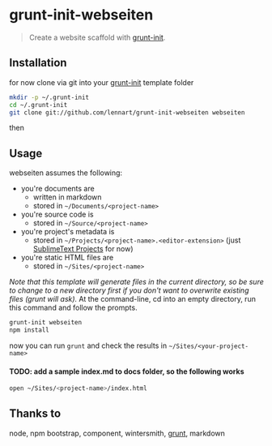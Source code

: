 # grunt-init-webseiten

> Create a website scaffold with [grunt-init][].


## Installation

for now clone via git into your [grunt-init][] template folder

```bash
mkdir -p ~/.grunt-init
cd ~/.grunt-init
git clone git://github.com/lennart/grunt-init-webseiten webseiten
```

then 

## Usage

webseiten assumes the following:

* you're documents are
  * written in markdown
  * stored in `~/Documents/<project-name>`
* you're source code is
  * stored in `~/Source/<project-name>`
* you're project's metadata is
  * stored in `~/Projects/<project-name>.<editor-extension>` (just [SublimeText Projects][st] for now)
* you're static HTML files are
  * stored in `~/Sites/<project-name>`  


_Note that this template will generate files in the current directory, so be sure to change to a new directory first if you don't want to overwrite existing files (grunt will ask)._
At the command-line, cd into an empty directory, run this command and follow the prompts.

```bash
grunt-init webseiten
npm install
```


now you can run `grunt` and check the results in `~/Sites/<your-project-name>`

#### TODO: add a sample index.md to docs folder, so the following works

```bash
open ~/Sites/<project-name>/index.html
```

## Thanks to

node, npm
bootstrap, component,
wintersmith, [grunt][],
markdown

[grunt]: http://gruntjs.com
[grunt-init]: http://gruntjs.com/project-scaffolding
[st]: http://www.sublimetext.com/docs/3/projects.html

